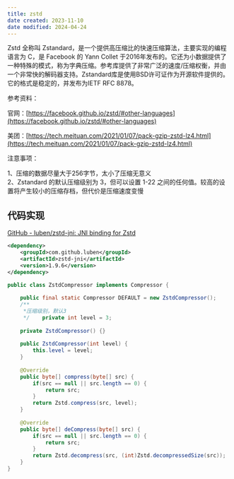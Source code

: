 ```yaml
---
title: zstd
date created: 2023-11-10
date modified: 2024-04-24
---
```


Zstd 全称叫 Zstandard，是一个提供高压缩比的快速压缩算法，主要实现的编程语言为 C，是 Facebook 的 Yann Collet 于2016年发布的。它还为小数据提供了一种特殊的模式，称为字典压缩。参考库提供了非常广泛的速度/压缩权衡，并由一个非常快的解码器支持。Zstandard库是使用BSD许可证作为开源软件提供的。它的格式是稳定的，并发布为IETF RFC 8878。

参考资料：

官网：[https://facebook.github.io/zstd/#other-languages](https://facebook.github.io/zstd/#other-languages)

美团：[https://tech.meituan.com/2021/01/07/pack-gzip-zstd-lz4.html](https://tech.meituan.com/2021/01/07/pack-gzip-zstd-lz4.html)

注意事项：

1、压缩的数据尽量大于256字节，太小了压缩无意义  
2、Zstandard 的默认压缩级别为  3，但可以设置 1-22 之间的任何值。较高的设置将产生较小的压缩存档，但代价是压缩速度变慢

## 代码实现

[GitHub - luben/zstd-jni: JNI binding for Zstd](https://github.com/luben/zstd-jni)

``` xml
<dependency>
    <groupId>com.github.luben</groupId>
    <artifactId>zstd-jni</artifactId>
    <version>1.9.6</version>
</dependency>
```

```java
public class ZstdCompressor implements Compressor {  
  
    public final static Compressor DEFAULT = new ZstdCompressor();  
    /**  
     *压缩级别，默认3  
     */    private int level = 3;  
  
    private ZstdCompressor() {}  
  
    public ZstdCompressor(int level) {  
        this.level = level;  
    }  
  
    @Override  
    public byte[] compress(byte[] src) {  
        if(src == null || src.length == 0) {  
            return src;  
        }  
        return Zstd.compress(src, level);  
    }  
  
    @Override  
    public byte[] deCompress(byte[] src) {  
        if(src == null || src.length == 0) {  
            return src;  
        }  
        return Zstd.decompress(src, (int)Zstd.decompressedSize(src));  
    }  
}
```
